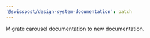 ```yaml
---
'@swisspost/design-system-documentation': patch
---
```


Migrate carousel documentation to new documentation.
